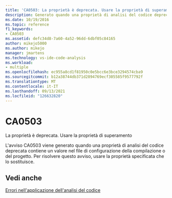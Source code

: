 ```yaml
---
title: 'CA0503: La proprietà è deprecata. Usare la proprietà di superamento'
description: Generato quando una proprietà di analisi del codice deprecata contiene un valore nel file di configurazione della compilazione o del progetto.
ms.date: 10/19/2016
ms.topic: reference
f1_keywords:
- CA0503
ms.assetid: defc34d8-7a60-4a52-96dd-6dbf05c84165
author: mikejo5000
ms.author: mikejo
manager: jmartens
ms.technology: vs-ide-code-analysis
ms.workload:
- multiple
ms.openlocfilehash: ec955a8cd1f81950c0e5bcc6e3bce3294574cba9
ms.sourcegitcommit: b12a38744db371d2894769ecf305585f9577792f
ms.translationtype: MT
ms.contentlocale: it-IT
ms.lasthandoff: 09/13/2021
ms.locfileid: "126632820"
---
```

# <a name="ca0503"></a>CA0503

La proprietà è deprecata. Usare la proprietà di superamento

L'avviso CA0503 viene generato quando una proprietà di analisi del codice deprecata contiene un valore nel file di configurazione della compilazione o del progetto. Per risolvere questo avviso, usare la proprietà specificata che lo sostituisce.

## <a name="see-also"></a>Vedi anche
[Errori nell'applicazione dell'analisi del codice](../code-quality/code-analysis-application-errors.md)
